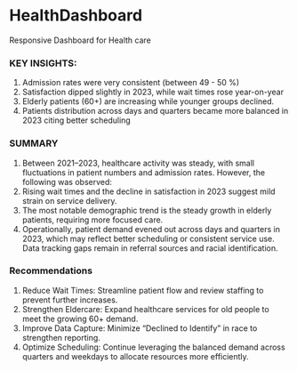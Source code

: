 # HealthDashboard
Responsive Dashboard for Health care
### KEY INSIGHTS:

1.  Admission rates were very consistent (between 49 - 50 %)
2.  Satisfaction dipped slightly in 2023, while wait times rose year-on-year
3.  Elderly patients (60+) are increasing while younger groups declined. 
4.  Patients distribution across days and quarters became more balanced in 2023 citing better scheduling 

### SUMMARY
1.  Between 2021–2023, healthcare activity was steady, with small fluctuations in patient numbers and admission rates. However, the following was observed:
2.  Rising wait times and the decline in satisfaction in 2023 suggest mild strain on service delivery. 
3.  The most notable demographic trend is the steady growth in elderly patients, requiring more focused care. 
4.  Operationally, patient demand evened out across days and quarters in 2023, which may reflect better scheduling or consistent service use. Data tracking gaps remain in         referral sources and racial identification.


### Recommendations
1.  Reduce Wait Times: Streamline patient flow and review staffing to prevent further increases.
2.  Strengthen Eldercare: Expand healthcare services for old people to meet the growing 60+ demand.
3.  Improve Data Capture: Minimize  “Declined to Identify” in race to strengthen reporting.
4.  Optimize Scheduling: Continue leveraging the balanced demand across quarters and weekdays to allocate resources more efficiently.
